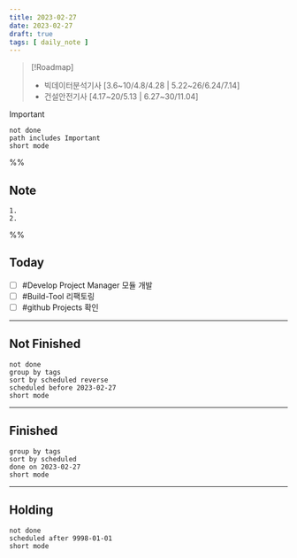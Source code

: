 ```yaml
---
title: 2023-02-27
date: 2023-02-27
draft: true
tags: [ daily_note ]
---
```


> [!Roadmap] 
> - 빅데이터분석기사 [3.6~10/4.8/4.28 | 5.22~26/6.24/7.14]
> - 건설안전기사 [4.17~20/5.13 | 6.27~30/11.04]

> [!important] 
> ```tasks
> not done
> path includes Important
> short mode
> ```

%%
## Note
	1. 
	2. 
 
%%

## Today
- [ ] #Develop Project Manager 모듈 개발
- [ ] #Build-Tool 리팩토링
- [ ] #github Projects 확인

---
## Not Finished
```tasks
not done
group by tags
sort by scheduled reverse
scheduled before 2023-02-27
short mode
```
---
## Finished
```tasks
group by tags
sort by scheduled
done on 2023-02-27
short mode
```
---
## Holding
```tasks
not done
scheduled after 9998-01-01
short mode
```